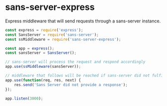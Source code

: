 # sans-server-express

Express middleware that will send requests through a sans-server instance.

```js
const express = require('express');
const SansServer = require('sans-server');
const ssMiddleware = require('sans-server-express');

const app = express();
const sansServer = SansServer();

// sans-server will process the request and respond accordingly
app.use(ssMiddleware(sansServer));

// middleware that follows will be reached if sans-server did not fulfill the request
app.use(function(req, res, next) {
    res.send('Sans Server did not provide a response');
});

app.listen(3000);
```